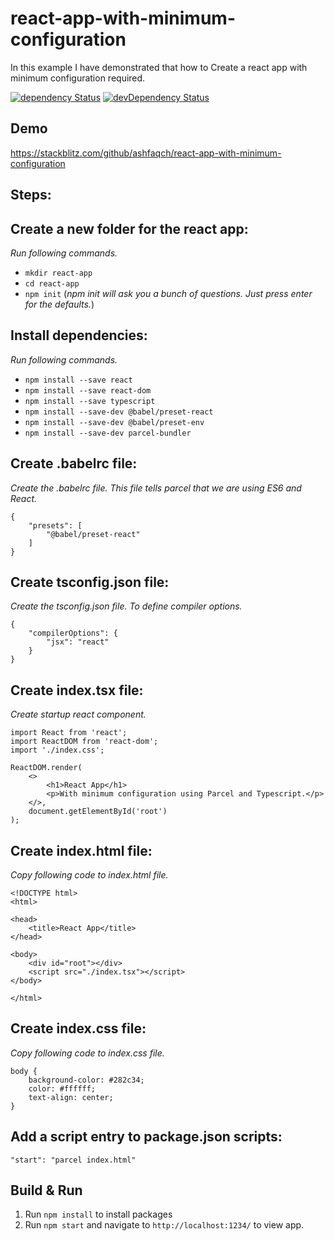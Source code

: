 # react-app-with-minimum-configuration

In this example I have demonstrated that how to Create a react app with minimum configuration required.

[![dependency Status](https://david-dm.org/ashfaqch/react-app-with-minimum-configuration.svg)](https://david-dm.org/ashfaqch/react-app-with-minimum-configuration#info=dependencies)
[![devDependency Status](https://david-dm.org/ashfaqch/react-app-with-minimum-configuration/dev-status.svg)](https://david-dm.org/ashfaqch/react-app-with-minimum-configuration#info=devDependencies)

## Demo

https://stackblitz.com/github/ashfaqch/react-app-with-minimum-configuration

## Steps:

## Create a new folder for the react app:

_Run following commands._

-   `mkdir react-app`
-   `cd react-app`
-   `npm init` (_npm init will ask you a bunch of questions. Just press enter for the defaults._)

## Install dependencies:

_Run following commands._

-   `npm install --save react`
-   `npm install --save react-dom`
-   `npm install --save typescript`
-   `npm install --save-dev @babel/preset-react`
-   `npm install --save-dev @babel/preset-env`
-   `npm install --save-dev parcel-bundler`

## Create .babelrc file:

_Create the .babelrc file. This file tells parcel that we are using ES6 and React._

```
{
    "presets": [
        "@babel/preset-react"
    ]
}
```

## Create tsconfig.json file:

_Create the tsconfig.json file. To define compiler options._

```
{
    "compilerOptions": {
        "jsx": "react"
    }
}
```

## Create index.tsx file:

_Create startup react component._

```
import React from 'react';
import ReactDOM from 'react-dom';
import './index.css';

ReactDOM.render(
	<>
		<h1>React App</h1>
		<p>With minimum configuration using Parcel and Typescript.</p>
	</>,
	document.getElementById('root')
);
```

## Create index.html file:

_Copy following code to index.html file._

```
<!DOCTYPE html>
<html>

<head>
    <title>React App</title>
</head>

<body>
    <div id="root"></div>
    <script src="./index.tsx"></script>
</body>

</html>
```

## Create index.css file:

_Copy following code to index.css file._

```
body {
    background-color: #282c34;
    color: #ffffff;
    text-align: center;
}
```

## Add a script entry to package.json scripts:

```
"start": "parcel index.html"
```

## Build & Run

1. Run `npm install` to install packages
2. Run `npm start` and navigate to `http://localhost:1234/` to view app.
